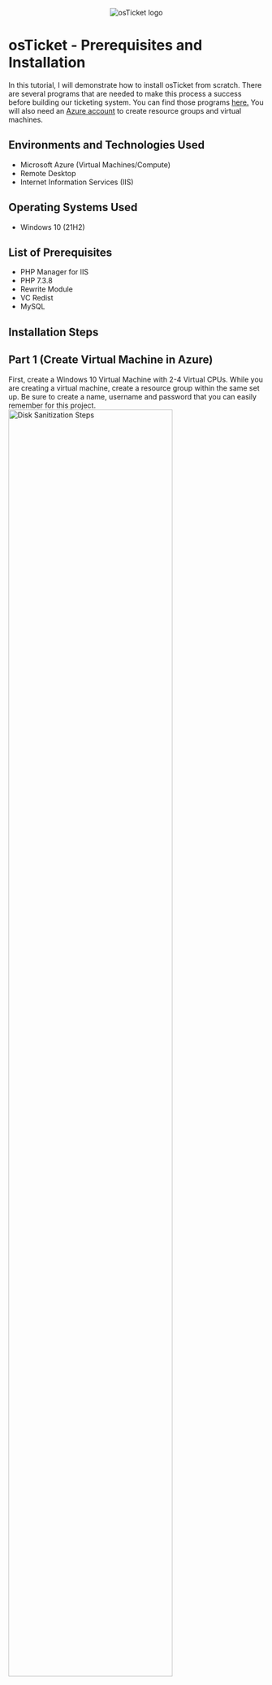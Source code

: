 <p align="center">
<img src="https://i.imgur.com/Clzj7Xs.png" alt="osTicket logo"/>
</p>

<h1>osTicket - Prerequisites and Installation</h1>
In this tutorial, I will demonstrate how to install osTicket from scratch. There are several programs that are needed to make this process a success before building our ticketing system. You can find those programs <a href="https://drive.google.com/drive/u/2/folders/1APMfNyfNzcxZC6EzdaNfdZsUwxWYChf6">here.</a> You will also need an <a href="https://portal.azure.com/?quickstart=true#home">Azure account</a> to create resource groups and virtual machines.<br />

<h2>Environments and Technologies Used</h2>

- Microsoft Azure (Virtual Machines/Compute)
- Remote Desktop
- Internet Information Services (IIS)

<h2>Operating Systems Used </h2>

- Windows 10</b> (21H2)

<h2>List of Prerequisites</h2>

- PHP Manager for IIS
- PHP 7.3.8
- Rewrite Module 
- VC Redist 
- MySQL

<h2>Installation Steps</h2>

<p>
<h2>Part 1 (Create Virtual Machine in Azure)</h2>
   
First, create a Windows 10 Virtual Machine with 2-4 Virtual CPUs. While you are creating a virtual machine, create a resource group within the same set up. Be sure to create a name, username and password that you can easily remember for this project.<br />
<img src="https://i.imgur.com/gDR1YeD.png" height="80%" width="80%" alt="Disk Sanitization Steps"/>
</p>
<br />
<p>
<h2>Part 2: Installation</h2><br />

<b>Install / Enable IIS in Windows WITH</b><br />
Before we start downloading any programs, we need to enable IIS (Internet Information Services). To enable IIS, open the Control Panel. Once the Control Panel window is open, click Programs. Under Programs and Features, select Turn Windows features on or off. From this window, expand Internet Information Services, then expand Web Management Tools. Select IIS Management Console simply by clicking the box next to it. From there, expand World Wide Web Services, expand Application Development Features and enable CGI. Click OK when done.  <br /><br />
 <b>Download and install PHP Manager for IIS<br />
 Download and install ReWrite Module<br /></b>
 You can download these programs from the link provided in the introduction above. Install both of these programs into the virtual machine. After these two programs are installed, create the directory C:/PHP on the Windows (C:) Drive. YOu can do this from the File Explorer. <br />
 <b>Download and install PHP 7.3.8<br />
 Download and install VC redist<br />
 Download and install MySQL</b><br /><br />
 From here, the MySQL set up wizard will pop up. Click "I Agree" and click on Typical install. Then install. when it has been installed, click on Standard Configuration. Select "Install as Windows Service" and check the box that says "Launch the MySQL Server automatically. For log in purposes and the sake of this lab, the username will be "root" and the password as "password1" or whatever password you choose to create.<br />
<img src="https://i.imgur.com/cvE5FNr.png"/>
</p>
<p>
<b>Open IIS as an Admin<br /></b>
Select PHP Manager within, click Register New PHP Version. Click on Browse and choose the file named "php.cgi.exe." This file was created earlier in the lab. Once the new version of PHP is registered, reload the IIS server inside of the managment console. 
<b>Download osTicket from the Installation Files Folder</b><br /> Extract and copy “upload” folder to c:\inetpub\wwwroot. Within c:\inetpub\wwwroot, Rename “upload” to “osTicket." Reload IIS (Open IIS, Stop and Start the server). <br />
Inside the IIS console, go to sites -> Default -> osTicketOn the right, click “Browse *:80” You will notice that some extensions are not enabled. Before installing osTicket, they will need to be enabled. To do this, Go back to IIS, sites -> Default -> osTicket, double-click on PHP Manager, and click “Enable or disable an extension” You will need to enable these 3 files: php_imap.dll, php_intl.dll and php_opcache.dll. Refresh the osTicket site in your browse and observe the changes. Rename ost-sampleconfig.php to ost-config.php within C:\inetpub\wwwroot\osTicket\include. This will change the permissions of this file. Now, open the Properties and change the permissions by doing so: Disable inheritance -> Remove All and New Permissions -> Everyone -> All.<br />
<b>Download and install HeidiSQL.<br /></b>
Make a new session with HeidiSQL and type in the password we set up earlier. Inside this new session, right-click on Unamed and create a new folder named osTicket. Continue Setting up osticket in the browser by entering the log in information:<br />
-MySQL Database: osTicket<br />
-MySQL Username: (insert username)<br />
-MySQL Password: (insert password)<br />
<b>Click “Install Now!”</b><br />

OsTicket should be installed with no issues and is ready to be used. From here, you will learn how tickets are submitted and resolved. It will be great practice for anyone interested in IT support. This will help you resolve and work through any issues that a customer or client might have. Using this system and practicing it several times has helped prepare me for the future. <br />
Browse to your help desk login page: http://localhost/osTicket/scp/login.php <br />

<b>End Users osTicket URL:</b><br />
http://localhost/osTicket/<br />

<b>Clean up</b><br />
-Delete: C:\inetpub\wwwroot\osTicket\setup <br />
-Set Permissions to “Read” only: C:\inetpub\wwwroot\osTicket\include\ost-config.php<br />

<br />
